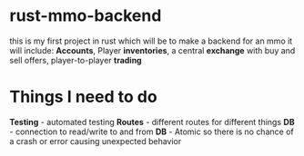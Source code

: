 # rust-mmo-backend

this is my first project in rust which will be to make a backend for an mmo
it will include: **Accounts**, Player **inventories**, a central **exchange** with buy and sell offers, player-to-player **trading**

# Things I need to do

**Testing** - automated testing
**Routes** - different routes for different things
**DB** - connection to read/write to and from
**DB** - Atomic so there is no chance of a crash or error causing unexpected behavior
